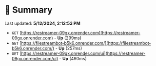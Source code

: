 # 📖 Summary
Last updated: **5/12/2024, 2:12:53 PM**

- `GET` [https://restreamer-09gx.onrender.com](https://restreamer-09gx.onrender.com) - **Up** (299ms)
- `GET` [https://filestreambot-b5k6.onrender.com/](https://filestreambot-b5k6.onrender.com/) - **Up** (257ms)
- `GET` [https://restreamer-09gx.onrender.com/ui](https://restreamer-09gx.onrender.com/ui) - **Up** (490ms)
